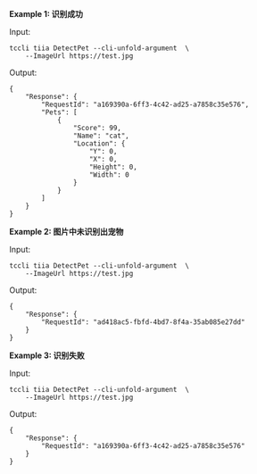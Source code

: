 **Example 1: 识别成功**



Input: 

```
tccli tiia DetectPet --cli-unfold-argument  \
    --ImageUrl https://test.jpg
```

Output: 
```
{
    "Response": {
        "RequestId": "a169390a-6ff3-4c42-ad25-a7858c35e576",
        "Pets": [
            {
                "Score": 99,
                "Name": "cat",
                "Location": {
                    "Y": 0,
                    "X": 0,
                    "Height": 0,
                    "Width": 0
                }
            }
        ]
    }
}
```

**Example 2: 图片中未识别出宠物**



Input: 

```
tccli tiia DetectPet --cli-unfold-argument  \
    --ImageUrl https://test.jpg
```

Output: 
```
{
    "Response": {
        "RequestId": "ad418ac5-fbfd-4bd7-8f4a-35ab085e27dd"
    }
}
```

**Example 3: 识别失败**



Input: 

```
tccli tiia DetectPet --cli-unfold-argument  \
    --ImageUrl https://test.jpg
```

Output: 
```
{
    "Response": {
        "RequestId": "a169390a-6ff3-4c42-ad25-a7858c35e576"
    }
}
```

